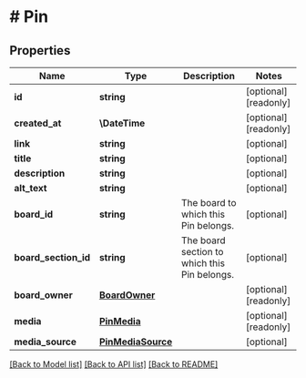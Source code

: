 # # Pin

## Properties

Name | Type | Description | Notes
------------ | ------------- | ------------- | -------------
**id** | **string** |  | [optional] [readonly]
**created_at** | **\DateTime** |  | [optional] [readonly]
**link** | **string** |  | [optional]
**title** | **string** |  | [optional]
**description** | **string** |  | [optional]
**alt_text** | **string** |  | [optional]
**board_id** | **string** | The board to which this Pin belongs. | [optional]
**board_section_id** | **string** | The board section to which this Pin belongs. | [optional]
**board_owner** | [**BoardOwner**](BoardOwner.md) |  | [optional] [readonly]
**media** | [**PinMedia**](PinMedia.md) |  | [optional] [readonly]
**media_source** | [**PinMediaSource**](PinMediaSource.md) |  | [optional]

[[Back to Model list]](../../README.md#models) [[Back to API list]](../../README.md#endpoints) [[Back to README]](../../README.md)
